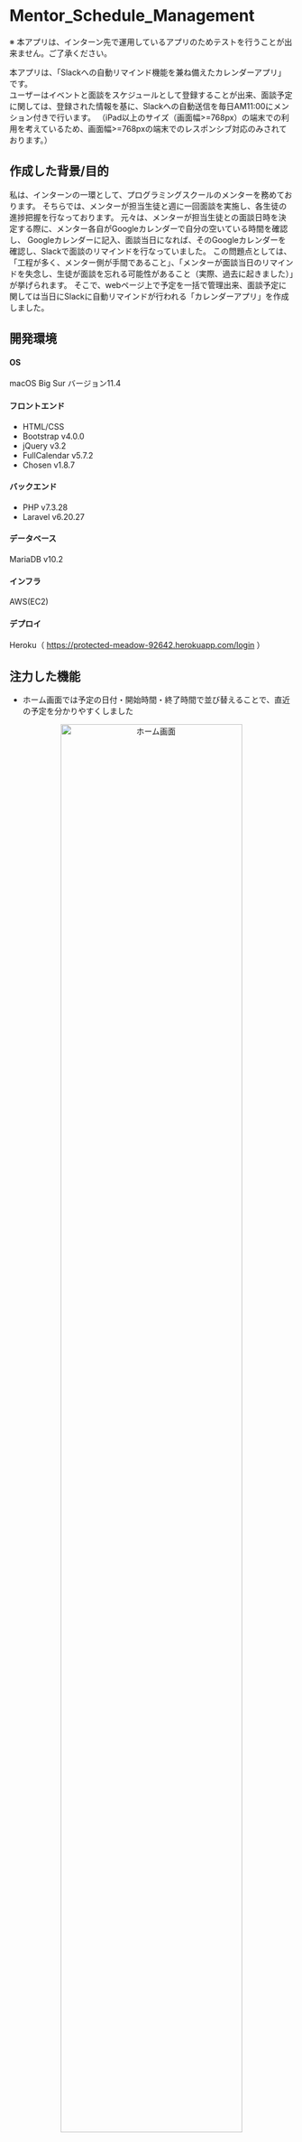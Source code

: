 # Mentor_Schedule_Management
※ 本アプリは、インターン先で運用しているアプリのためテストを行うことが出来ません。ご了承ください。


本アプリは、「Slackへの自動リマインド機能を兼ね備えたカレンダーアプリ」です。\
ユーザーはイベントと面談をスケジュールとして登録することが出来、面談予定に関しては、登録された情報を基に、Slackへの自動送信を毎日AM11:00にメンション付きで行います。
（iPad以上のサイズ（画面幅>=768px）の端末での利用を考えているため、画面幅>=768pxの端末でのレスポンシブ対応のみされております。）


## 作成した背景/目的
私は、インターンの一環として、プログラミングスクールのメンターを務めております。
そちらでは、メンターが担当生徒と週に一回面談を実施し、各生徒の進捗把握を行なっております。
元々は、メンターが担当生徒との面談日時を決定する際に、メンター各自がGoogleカレンダーで自分の空いている時間を確認し、
Googleカレンダーに記入、面談当日になれば、そのGoogleカレンダーを確認し、Slackで面談のリマインドを行なっていました。
この問題点としては、「工程が多く、メンター側が手間であること」、「メンターが面談当日のリマインドを失念し、生徒が面談を忘れる可能性があること（実際、過去に起きました）」が挙げられます。
そこで、webページ上で予定を一括で管理出来、面談予定に関しては当日にSlackに自動リマインドが行われる「カレンダーアプリ」を作成しました。


## 開発環境
#### OS
macOS Big Sur バージョン11.4

#### フロントエンド
- HTML/CSS
- Bootstrap v4.0.0
- jQuery v3.2
- FullCalendar v5.7.2
- Chosen v1.8.7

#### バックエンド
- PHP v7.3.28
- Laravel v6.20.27

#### データベース
MariaDB v10.2

#### インフラ
AWS(EC2)

#### デプロイ
Heroku（ https://protected-meadow-92642.herokuapp.com/login ）


## 注力した機能
- ホーム画面では予定の日付・開始時間・終了時間で並び替えることで、直近の予定を分かりやすくしました

<p align="center">
    <img src="img/home.png" title="ホーム画面" width="80%">
</p>

- 予定入力フォームとカレンダーを1ページの左右に表示させることで、既存の予定を確認しながら、新しい予定を入力できるようにしました

<p align="center">
    <img src="img/register.png" title="面談登録ページ" width="80%">
</p>

- 生徒氏名の入力フォームは、生徒数が多いため検索機能をつけました

<p align="center">
    <img src="img/search.png" title="生徒検索機能" width="80%">
</p>

- 面談予定についてはslackへの自動送信機能を付けました（毎日AM11:00に自動送信）\
（Slack APIとHeroku Schedulerの利用）

<p align="center">
    <img src="img/slack.png" title="slack画面" width="80%">
</p>

## テーブル定義
#### usersテーブル
|  カラム名  |  データ型  |  詳細  |
| ---- | ---- | ---- |
|  id  |  bigint(20) unsigned  |  ID  |
|  name  |  varchar(255)  |  ユーザー名  |
|  password  |  varchar(255)  |  パスワード  |
|  rememberToken  |  varchar(100)  |  ログイン状態を保持  |
|  created_at  |  timestamp  |  データ作成時間  |
|  updated_at |  timestamp  |  データ更新時間  |

#### mentorsテーブル
|  カラム名  |  データ型  |  詳細  |
| ---- | ---- | ---- |
|  id  |  bigint(20) unsigned  |  ID  |
|  slack_id  |  varchar(50)  |  slackのID  |
|  slack_name  |  varchar(50)  |  slackでの表示名  |
|  created_at  |  timestamp  |  データ作成時間  |
|  updated_at |  timestamp  |  データ更新時間  |

#### studentsテーブル
|  カラム名  |  データ型  |  詳細  |
| ---- | ---- | ---- |
|  id  |  bigint(20) unsigned  |  ID  |
|  slack_id  |  varchar(50)  |  slackのID（メンション用カラム）  |
|  slack_name  |  varchar(50)  |  slackでの表示名  |
|  created_at  |  timestamp  |  データ作成時間  |
|  updated_at |  timestamp  |  データ更新時間  |

#### meetingsテーブル
|  カラム名  |  データ型  |  詳細  |
| ---- | ---- | ---- |
|  id  |  bigint(20) unsigned  |  ID  |
|  mentor_name  |  varchar(255)  |  メンター名  |
|  student_name  |  varchar(255)  |  生徒名  |
|  how_to  |  varchar(255)  |  面談方法  |
|  date  |  date  |  面談日付  |
|  beginning_time  |  time  |  面談開始時間  |
|  ending_time  |  time  |  面談終了時間  |
|  user_id  |  int(11)  |  usersテーブルとの連携用ID  |
|  created_at  |  timestamp  |  データ作成時間  |
|  updated_at |  timestamp  |  データ更新時間  |

#### eventsテーブル
|  カラム名  |  データ型  |  詳細  |
| ---- | ---- | ---- |
|  id  |  bigint(20) unsigned  |  ID  |
|  mentor_name  |  varchar(255)  |  メンター名  |
|  event_name  |  varchar(255)  |  イベント名（面談以外）  |
|  date  |  date  |  イベント日付  |
|  beginning_time  |  time  |  イベント開始時間  |
|  ending_time  |  time  |  イベント終了時間  |
|  user_id  |  int(11)  |  usersテーブルとの連携用ID  |
|  created_at  |  timestamp  |  データ作成時間  |
|  updated_at |  timestamp  |  データ更新時間  |
